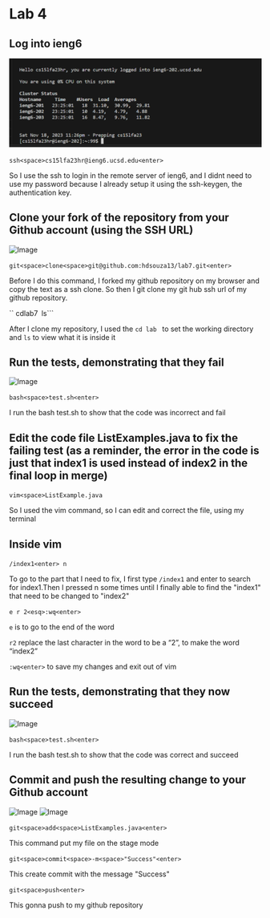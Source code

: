 Lab 4
=========

Log into ieng6
---
![Image](phlab4.1.png)

```ssh<space>cs15lfa23hr@ieng6.ucsd.edu<enter>```

So I use the ssh to login in the remote server of ieng6, and I didnt need to use my password because I already setup it using the ssh-keygen, the authentication key.

Clone your fork of the repository from your Github account (using the SSH URL)
---
![Image](lab4ph1.png)

```git<space>clone<space>git@github.com:hdsouza13/lab7.git<enter>```

Before I do this command, I forked my github repository on my browser and copy the text as a ssh clone. So then I git clone my git hub ssh url of my github repository. 

`` cd<space>lab7<enter>```
```ls<enter>```

After I clone my repository, I used the ```cd lab ``` to set the working directory and ```ls``` to view what it is inside it

Run the tests, demonstrating that they fail
---
![Image](lab4ph2.png)

```bash<space>test.sh<enter>```

I run the bash test.sh to show that the code was incorrect and fail


Edit the code file ListExamples.java to fix the failing test (as a reminder, the error in the code is just that index1 is used instead of index2 in the final loop in merge)
---

```vim<space>ListExample.java```

So I used the vim command, so I can edit and correct the file, using my terminal

Inside vim
---

```/index1<enter> n ```

To go to the part that I need to fix, I first type ```/index1``` and enter to search for index1.Then I pressed n some times until I finally able to find the "index1" that need to be changed to "index2"

```e r 2<esq>:wq<enter>```

```e``` is to go to the end of the word

```r2``` replace the last character in the word to be a “2”, to make the word “index2”

```:wq<enter>``` to save my changes and exit out of vim


Run the tests, demonstrating that they now succeed
---
![Image](lab4ph3.png)

```bash<space>test.sh<enter>```

I run the bash test.sh to show that the code was correct and succeed

Commit and push the resulting change to your Github account
----
![Image](lab4ph4.png)
![Image](lab4ph5.png)

```git<space>add<space>ListExamples.java<enter>```

This command put my file on the stage mode

```git<space>commit<space>-m<space>"Success"<enter>```

This create commit with the message "Success"

```git<space>push<enter>```

This gonna push to my github repository
